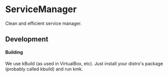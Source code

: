 # ServiceManager
Clean and efficient service manager.

## Development

#### Building
We use kBuild (as used in VirtualBox, etc).
Just install your distro's package (probably called kbuild) and
run kmk.
